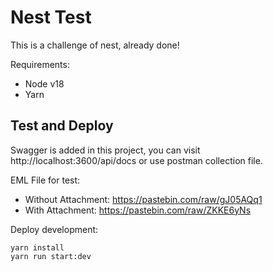 # Nest Test

This is a challenge of nest, already done!

Requirements:

- Node v18
- Yarn

## Test and Deploy

Swagger is added in this project, you can visit http://localhost:3600/api/docs or use postman collection file.

EML File for test:

- Without Attachment: https://pastebin.com/raw/gJ05AQq1
- With Attachment: https://pastebin.com/raw/ZKKE6yNs

Deploy development:

```
yarn install
yarn run start:dev
```
